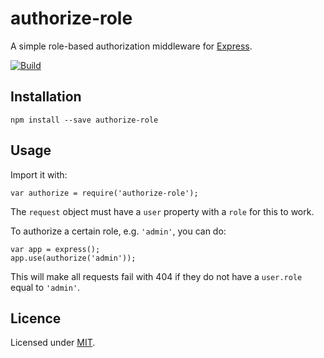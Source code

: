 # authorize-role
A simple role-based authorization middleware for [Express][express-url].

[![Build][travis-img]][travis-url]

## Installation

```
npm install --save authorize-role
```

## Usage

Import it with:

```
var authorize = require('authorize-role');
```

The `request` object must have a `user` property with a `role` for this to work.

To authorize a certain role, e.g. `'admin'`, you can do:

```
var app = express();
app.use(authorize('admin'));
```

This will make all requests fail with 404 if they do not have a `user.role` equal to `'admin'`.

## Licence

Licensed under [MIT](https://github.com/bsonntag/authorize-role/blob/master/LICENSE).

[express-url]: http://expressjs.com/
[travis-img]: https://api.travis-ci.org/bsonntag/authorize-role.svg
[travis-url]: https://travis-ci.org/bsonntag/authorize-role
